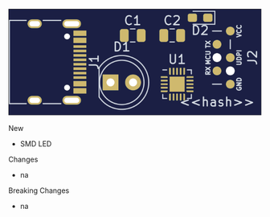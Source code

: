 ![PCB Top design](Fabrication/PCB/blue/design-top.png)

New
* SMD LED 

Changes
* na

Breaking Changes
* na

